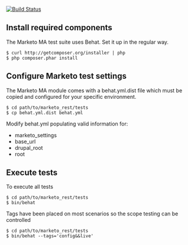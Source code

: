 [![Build Status](https://travis-ci.org/MarketoREST/marketo_rest.svg?branch=7.x-1.x)](https://travis-ci.org/MarketoREST/marketo_rest)

## Install required components
The Marketo MA test suite uses Behat. Set it up in the regular way.

```
$ curl http://getcomposer.org/installer | php
$ php composer.phar install
```

## Configure Marketo test settings
The Marketo MA module comes with a behat.yml.dist file which must be copied and configured for your specific environment.

```
$ cd path/to/marketo_rest/tests
$ cp behat.yml.dist behat.yml
```

Modify behat.yml populating valid information for:
- marketo_settings
- base_url
- drupal_root
- root

## Execute tests
To execute all tests

```
$ cd path/to/marketo_rest/tests
$ bin/behat
```

Tags have been placed on most scenarios so the scope testing can be controlled

```
$ cd path/to/marketo_rest/tests
$ bin/behat --tags='config&&live'
```